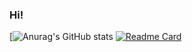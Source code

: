 ### Hi! 


[![Anurag's GitHub stats](https://github-readme-stats.vercel.app/api?username=UnrealThingTriesCode&show_icons=true&theme=tokyonight)
[![Readme Card](https://github-readme-stats.vercel.app/api/pin/?username=UnrealThingTriesCode&repo=TacticalTranslator)](https://github.com/anuraghazra/github-readme-stats)

